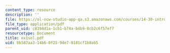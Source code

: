```yaml
---
content_type: resource
description: ''
file: https://ol-ocw-studio-app-qa.s3.amazonaws.com/courses/14-30-introduction-to-statistical-method-in-economics-spring-2006/8b587aa314b60f259de78181cf1b8ab5_ex1sol.pdf
file_type: application/pdf
parent_uid: c8394d1a-1cb1-b74a-b4b9-8cb2c6f57ef7
resourcetype: Document
title: ex1sol.pdf
uid: 8b587aa3-14b6-0f25-9de7-8181cf1b8ab5
---
```

